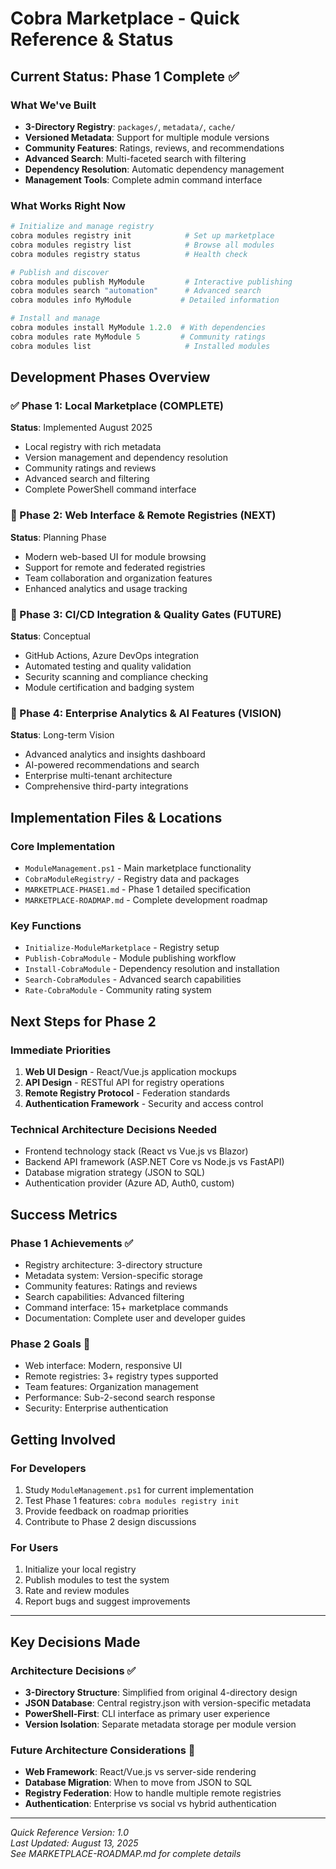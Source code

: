 # Cobra Marketplace - Quick Reference & Status

## Current Status: Phase 1 Complete ✅

### What We've Built

- **3-Directory Registry**: `packages/`, `metadata/`, `cache/`
- **Versioned Metadata**: Support for multiple module versions
- **Community Features**: Ratings, reviews, and recommendations
- **Advanced Search**: Multi-faceted search with filtering
- **Dependency Resolution**: Automatic dependency management
- **Management Tools**: Complete admin command interface

### What Works Right Now

```powershell
# Initialize and manage registry
cobra modules registry init            # Set up marketplace
cobra modules registry list            # Browse all modules
cobra modules registry status          # Health check

# Publish and discover
cobra modules publish MyModule         # Interactive publishing
cobra modules search "automation"      # Advanced search
cobra modules info MyModule           # Detailed information

# Install and manage
cobra modules install MyModule 1.2.0  # With dependencies
cobra modules rate MyModule 5         # Community ratings
cobra modules list                     # Installed modules
```

## Development Phases Overview

### ✅ Phase 1: Local Marketplace (COMPLETE)

**Status**: Implemented August 2025

- Local registry with rich metadata
- Version management and dependency resolution
- Community ratings and reviews
- Advanced search and filtering
- Complete PowerShell command interface

### 🎯 Phase 2: Web Interface & Remote Registries (NEXT)

**Status**: Planning Phase

- Modern web-based UI for module browsing
- Support for remote and federated registries
- Team collaboration and organization features
- Enhanced analytics and usage tracking

### 🔮 Phase 3: CI/CD Integration & Quality Gates (FUTURE)

**Status**: Conceptual

- GitHub Actions, Azure DevOps integration
- Automated testing and quality validation
- Security scanning and compliance checking
- Module certification and badging system

### 🌟 Phase 4: Enterprise Analytics & AI Features (VISION)

**Status**: Long-term Vision

- Advanced analytics and insights dashboard
- AI-powered recommendations and search
- Enterprise multi-tenant architecture
- Comprehensive third-party integrations

## Implementation Files & Locations

### Core Implementation

- `ModuleManagement.ps1` - Main marketplace functionality
- `CobraModuleRegistry/` - Registry data and packages
- `MARKETPLACE-PHASE1.md` - Phase 1 detailed specification
- `MARKETPLACE-ROADMAP.md` - Complete development roadmap

### Key Functions

- `Initialize-ModuleMarketplace` - Registry setup
- `Publish-CobraModule` - Module publishing workflow
- `Install-CobraModule` - Dependency resolution and installation
- `Search-CobraModules` - Advanced search capabilities
- `Rate-CobraModule` - Community rating system

## Next Steps for Phase 2

### Immediate Priorities

1. **Web UI Design** - React/Vue.js application mockups
2. **API Design** - RESTful API for registry operations
3. **Remote Registry Protocol** - Federation standards
4. **Authentication Framework** - Security and access control

### Technical Architecture Decisions Needed

- Frontend technology stack (React vs Vue.js vs Blazor)
- Backend API framework (ASP.NET Core vs Node.js vs FastAPI)
- Database migration strategy (JSON to SQL)
- Authentication provider (Azure AD, Auth0, custom)

## Success Metrics

### Phase 1 Achievements ✅

- Registry architecture: 3-directory structure
- Metadata system: Version-specific storage
- Community features: Ratings and reviews
- Search capabilities: Advanced filtering
- Command interface: 15+ marketplace commands
- Documentation: Complete user and developer guides

### Phase 2 Goals 🎯

- Web interface: Modern, responsive UI
- Remote registries: 3+ registry types supported
- Team features: Organization management
- Performance: Sub-2-second search response
- Security: Enterprise authentication

## Getting Involved

### For Developers

1. Study `ModuleManagement.ps1` for current implementation
2. Test Phase 1 features: `cobra modules registry init`
3. Provide feedback on roadmap priorities
4. Contribute to Phase 2 design discussions

### For Users

1. Initialize your local registry
2. Publish modules to test the system
3. Rate and review modules
4. Report bugs and suggest improvements

---

## Key Decisions Made

### Architecture Decisions ✅

- **3-Directory Structure**: Simplified from original 4-directory design
- **JSON Database**: Central registry.json with version-specific metadata
- **PowerShell-First**: CLI interface as primary user experience
- **Version Isolation**: Separate metadata storage per module version

### Future Architecture Considerations 🤔

- **Web Framework**: React/Vue.js vs server-side rendering
- **Database Migration**: When to move from JSON to SQL
- **Registry Federation**: How to handle multiple remote registries
- **Authentication**: Enterprise vs social vs hybrid authentication

---

_Quick Reference Version: 1.0_  
_Last Updated: August 13, 2025_  
_See MARKETPLACE-ROADMAP.md for complete details_
